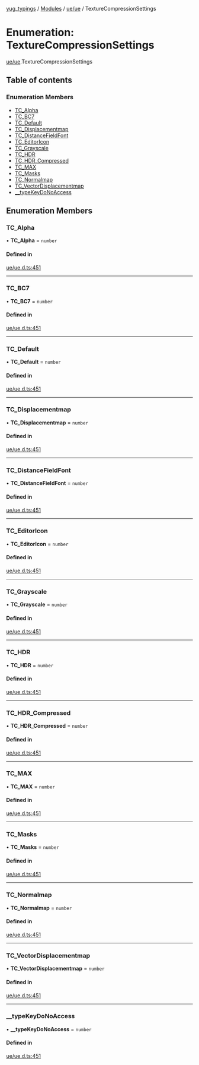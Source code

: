 [yug_typings](../README.md) / [Modules](../modules.md) / [ue/ue](../modules/ue_ue.md) / TextureCompressionSettings

# Enumeration: TextureCompressionSettings

[ue/ue](../modules/ue_ue.md).TextureCompressionSettings

## Table of contents

### Enumeration Members

- [TC\_Alpha](ue_ue.TextureCompressionSettings.md#tc_alpha)
- [TC\_BC7](ue_ue.TextureCompressionSettings.md#tc_bc7)
- [TC\_Default](ue_ue.TextureCompressionSettings.md#tc_default)
- [TC\_Displacementmap](ue_ue.TextureCompressionSettings.md#tc_displacementmap)
- [TC\_DistanceFieldFont](ue_ue.TextureCompressionSettings.md#tc_distancefieldfont)
- [TC\_EditorIcon](ue_ue.TextureCompressionSettings.md#tc_editoricon)
- [TC\_Grayscale](ue_ue.TextureCompressionSettings.md#tc_grayscale)
- [TC\_HDR](ue_ue.TextureCompressionSettings.md#tc_hdr)
- [TC\_HDR\_Compressed](ue_ue.TextureCompressionSettings.md#tc_hdr_compressed)
- [TC\_MAX](ue_ue.TextureCompressionSettings.md#tc_max)
- [TC\_Masks](ue_ue.TextureCompressionSettings.md#tc_masks)
- [TC\_Normalmap](ue_ue.TextureCompressionSettings.md#tc_normalmap)
- [TC\_VectorDisplacementmap](ue_ue.TextureCompressionSettings.md#tc_vectordisplacementmap)
- [\_\_typeKeyDoNoAccess](ue_ue.TextureCompressionSettings.md#__typekeydonoaccess)

## Enumeration Members

### TC\_Alpha

• **TC\_Alpha** = `number`

#### Defined in

[ue/ue.d.ts:451](https://github.com/YugMetaverse/yug_typings/blob/25cad34/ue/ue.d.ts#L451)

___

### TC\_BC7

• **TC\_BC7** = `number`

#### Defined in

[ue/ue.d.ts:451](https://github.com/YugMetaverse/yug_typings/blob/25cad34/ue/ue.d.ts#L451)

___

### TC\_Default

• **TC\_Default** = `number`

#### Defined in

[ue/ue.d.ts:451](https://github.com/YugMetaverse/yug_typings/blob/25cad34/ue/ue.d.ts#L451)

___

### TC\_Displacementmap

• **TC\_Displacementmap** = `number`

#### Defined in

[ue/ue.d.ts:451](https://github.com/YugMetaverse/yug_typings/blob/25cad34/ue/ue.d.ts#L451)

___

### TC\_DistanceFieldFont

• **TC\_DistanceFieldFont** = `number`

#### Defined in

[ue/ue.d.ts:451](https://github.com/YugMetaverse/yug_typings/blob/25cad34/ue/ue.d.ts#L451)

___

### TC\_EditorIcon

• **TC\_EditorIcon** = `number`

#### Defined in

[ue/ue.d.ts:451](https://github.com/YugMetaverse/yug_typings/blob/25cad34/ue/ue.d.ts#L451)

___

### TC\_Grayscale

• **TC\_Grayscale** = `number`

#### Defined in

[ue/ue.d.ts:451](https://github.com/YugMetaverse/yug_typings/blob/25cad34/ue/ue.d.ts#L451)

___

### TC\_HDR

• **TC\_HDR** = `number`

#### Defined in

[ue/ue.d.ts:451](https://github.com/YugMetaverse/yug_typings/blob/25cad34/ue/ue.d.ts#L451)

___

### TC\_HDR\_Compressed

• **TC\_HDR\_Compressed** = `number`

#### Defined in

[ue/ue.d.ts:451](https://github.com/YugMetaverse/yug_typings/blob/25cad34/ue/ue.d.ts#L451)

___

### TC\_MAX

• **TC\_MAX** = `number`

#### Defined in

[ue/ue.d.ts:451](https://github.com/YugMetaverse/yug_typings/blob/25cad34/ue/ue.d.ts#L451)

___

### TC\_Masks

• **TC\_Masks** = `number`

#### Defined in

[ue/ue.d.ts:451](https://github.com/YugMetaverse/yug_typings/blob/25cad34/ue/ue.d.ts#L451)

___

### TC\_Normalmap

• **TC\_Normalmap** = `number`

#### Defined in

[ue/ue.d.ts:451](https://github.com/YugMetaverse/yug_typings/blob/25cad34/ue/ue.d.ts#L451)

___

### TC\_VectorDisplacementmap

• **TC\_VectorDisplacementmap** = `number`

#### Defined in

[ue/ue.d.ts:451](https://github.com/YugMetaverse/yug_typings/blob/25cad34/ue/ue.d.ts#L451)

___

### \_\_typeKeyDoNoAccess

• **\_\_typeKeyDoNoAccess** = `number`

#### Defined in

[ue/ue.d.ts:451](https://github.com/YugMetaverse/yug_typings/blob/25cad34/ue/ue.d.ts#L451)
